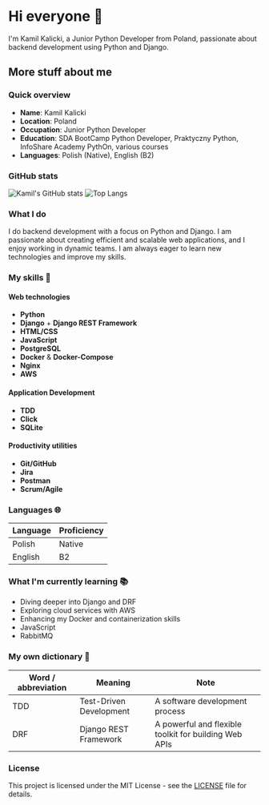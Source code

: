 # Hi everyone 👋

I'm Kamil Kalicki, a Junior Python Developer from Poland, passionate about backend development using Python and Django.

## More stuff about me

### Quick overview

- **Name**: Kamil Kalicki
- **Location**: Poland
- **Occupation**: Junior Python Developer
- **Education**: SDA BootCamp Python Developer, Praktyczny Python, InfoShare Academy PythOn, various courses
- **Languages**: Polish (Native), English (B2)
 
### GitHub stats

![Kamil's GitHub stats](https://github-readme-stats.vercel.app/api?username=Kali2114&show_icons=true&theme=radical)
![Top Langs](https://github-readme-stats.vercel.app/api/top-langs/?username=Kali2114&layout=compact&theme=radical)

### What I do

I do backend development with a focus on Python and Django. I am passionate about creating efficient and scalable web applications, and I enjoy working in dynamic teams. I am always eager to learn new technologies and improve my skills.

### My skills 📜

#### Web technologies
- **Python**
- **Django** + **Django REST Framework**
- **HTML/CSS**
- **JavaScript**
- **PostgreSQL**
- **Docker** & **Docker-Compose**
- **Nginx**
- **AWS**

#### Application Development
- **TDD**
- **Click**
- **SQLite**

#### Productivity utilities
- **Git/GitHub**
- **Jira**
- **Postman**
- **Scrum/Agile**

### Languages 🌐

| Language | Proficiency |
|----------|-------------|
| Polish   | Native      |
| English  | B2          |

### What I'm currently learning 📚

- Diving deeper into Django and DRF
- Exploring cloud services with AWS
- Enhancing my Docker and containerization skills
- JavaScript
- RabbitMQ

### My own dictionary 📕

| Word / abbreviation | Meaning                               | Note                      |
|---------------------|---------------------------------------|---------------------------|
| TDD                 | Test-Driven Development               | A software development process |
| DRF                 | Django REST Framework                 | A powerful and flexible toolkit for building Web APIs |

### License

This project is licensed under the MIT License - see the [LICENSE](LICENSE) file for details.
